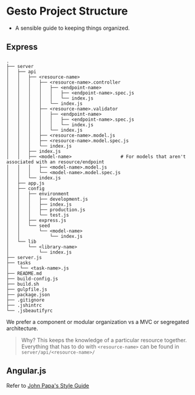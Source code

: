 # Gesto Project Structure

* A sensible guide to keeping things organized.

## Express
```
.
├── server
│   ├── api
│   │   ├── <resource-name>
│   │   │   ├── <resource-name>.controller
│   │   │   │   ├── <endpoint-name>
│   │   │   │   │   ├── <endpoint-name>.spec.js
│   │   │   │   │   └── index.js
│   │   │   │   └── index.js
│   │   │   ├── <resource-name>.validator
│   │   │   │   ├── <endpoint-name>
│   │   │   │   │   ├── <endpoint-name>.spec.js
│   │   │   │   │   └── index.js
│   │   │   │   └── index.js
│   │   │   ├── <resource-name>.model.js
│   │   │   ├── <resource-name>.model.spec.js
│   │   │   └── index.js
│   │   ├── index.js
│   │   ├── <model-name>                  # For models that aren't associated with an resource/endpoint
│   │   │   ├── <model-name>.model.js
│   │   │   └── <model-name>.model.spec.js
│   │   └── index.js
│   ├── app.js
│   ├── config
│   │   ├── environment
│   │   │   ├── development.js
│   │   │   ├── index.js
│   │   │   ├── production.js
│   │   │   └── test.js
│   │   ├── express.js
│   │   └── seed
│   │       └── <model-name>
│   │           └── index.js
│   └── lib
│       └── <library-name>
│           └── index.js
├── server.js
├── tasks
│    └── <task-name>.js
├── README.md
├── build-config.js
├── build.sh
├── gulpfile.js
├── package.json
├── .gitignore
├── .jshintrc
└── .jsbeautifyrc
```
We prefer a component or modular organization vs a MVC or segregated architecture.

> Why? This keeps the knowledge of a particular resource together. Everything that has to do with `<resource-name>` can be found in `server/api/<resource-name>/`

## Angular.js

Refer to [John Papa's Style Guide](https://github.com/johnpapa/angular-styleguide)
